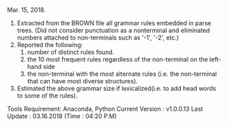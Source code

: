 Mar. 15, 2018.
1. Extracted from the BROWN file all grammar rules embedded in parse trees. (Did not consider punctuation as a nonterminal and eliminated numbers attached to non-terminals such as '-1', '-2', etc.)
2. Reported the following:
	1. number of distinct rules found.
	2. the 10 most frequent rules regardless of the non-terminal on the left-hand side	
	3. the non-terminal with the most alternate rules (i.e. the non-terminal that can have most diverse structures).
3. Estimated the above grammar size if lexicalized(i.e. to add head words to some of the rules).

Tools Requirement: Anaconda, Python 
Current Version  : v1.0.0.13
Last Update      : 03.16.2018 (Time : 04:20 P.M)
